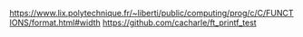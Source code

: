 https://www.lix.polytechnique.fr/~liberti/public/computing/prog/c/C/FUNCTIONS/format.html#width
https://github.com/cacharle/ft_printf_test